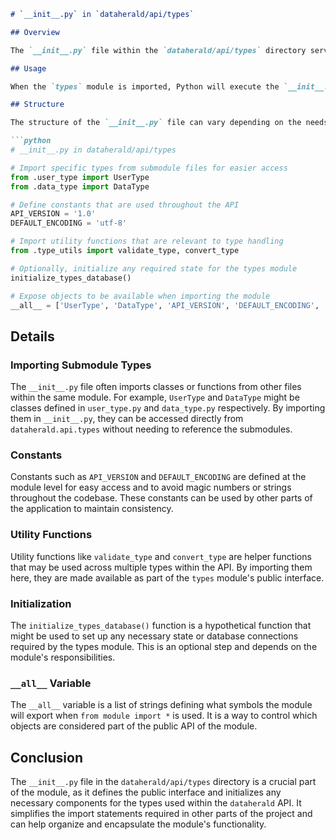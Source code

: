 ```markdown
# `__init__.py` in `dataherald/api/types`

## Overview

The `__init__.py` file within the `dataherald/api/types` directory serves as an initializer for the `types` module within the `dataherald` application's API. This file can be used to expose specific classes, functions, or variables defined in the module to make them easily accessible when the module is imported elsewhere in the project.

## Usage

When the `types` module is imported, Python will execute the `__init__.py` file. The contents of this file determine which objects from the module are available to the importer. This can include type definitions, constants, and utility functions relevant to the API.

## Structure

The structure of the `__init__.py` file can vary depending on the needs of the project. Below is a hypothetical structure of what the file might contain:

```python
# __init__.py in dataherald/api/types

# Import specific types from submodule files for easier access
from .user_type import UserType
from .data_type import DataType

# Define constants that are used throughout the API
API_VERSION = '1.0'
DEFAULT_ENCODING = 'utf-8'

# Import utility functions that are relevant to type handling
from .type_utils import validate_type, convert_type

# Optionally, initialize any required state for the types module
initialize_types_database()

# Expose objects to be available when importing the module
__all__ = ['UserType', 'DataType', 'API_VERSION', 'DEFAULT_ENCODING', 'validate_type', 'convert_type']
```

## Details

### Importing Submodule Types

The `__init__.py` file often imports classes or functions from other files within the same module. For example, `UserType` and `DataType` might be classes defined in `user_type.py` and `data_type.py` respectively. By importing them in `__init__.py`, they can be accessed directly from `dataherald.api.types` without needing to reference the submodules.

### Constants

Constants such as `API_VERSION` and `DEFAULT_ENCODING` are defined at the module level for easy access and to avoid magic numbers or strings throughout the codebase. These constants can be used by other parts of the application to maintain consistency.

### Utility Functions

Utility functions like `validate_type` and `convert_type` are helper functions that may be used across multiple types within the API. By importing them here, they are made available as part of the `types` module's public interface.

### Initialization

The `initialize_types_database()` function is a hypothetical function that might be used to set up any necessary state or database connections required by the types module. This is an optional step and depends on the module's responsibilities.

### `__all__` Variable

The `__all__` variable is a list of strings defining what symbols the module will export when `from module import *` is used. It is a way to control which objects are considered part of the public API of the module.

## Conclusion

The `__init__.py` file in the `dataherald/api/types` directory is a crucial part of the module, as it defines the public interface and initializes any necessary components for the types used within the `dataherald` API. It simplifies the import statements required in other parts of the project and can help organize and encapsulate the module's functionality.
```
